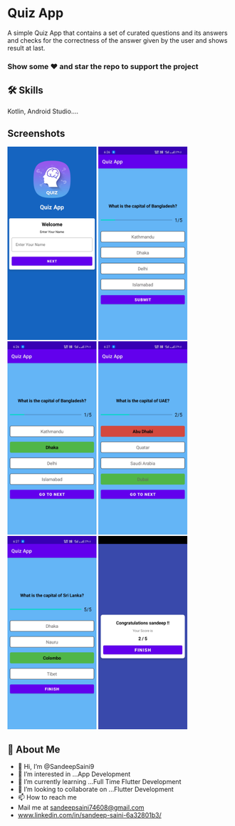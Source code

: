 
# Quiz App

A simple Quiz App that contains a set of curated questions and its answers and checks for the correctness of the answer given by the user and shows result at last.

### Show some ❤️ and star the repo to support the project

## 🛠 Skills
Kotlin, Android Studio....


## Screenshots
<p float="left">
<img src="quiz app1.jpg" width="200" />   <img src="quizapp2.jpg" width="200" />   <img src="quizapp3.jpg" width="200" />                                                <img src="quizapp4.jpg" width="200" />   <img src="quizapp5.jpg" width="200" />   <img src="quizapp6.jpg" width="200" />
</p>

## 🚀 About Me
- 👋 Hi, I’m @SandeepSaini9
- 👀 I’m interested in ...App Development
- 🌱 I’m currently learning ...Full Time Flutter Development
- 💞️ I’m looking to collaborate on ...Flutter Development
- 📫 How to reach me 
- Mail me at sandeepsaini74608@gmail.com
- www.linkedin.com/in/sandeep-saini-6a32801b3/

